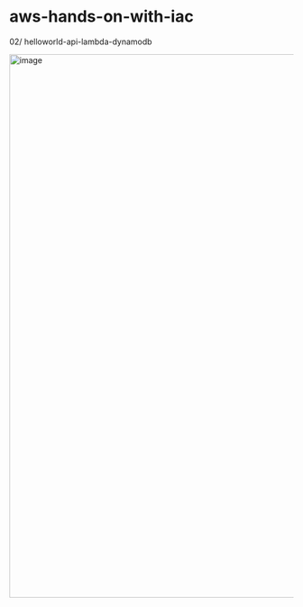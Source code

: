# aws-hands-on-with-iac

02/ helloworld-api-lambda-dynamodb

<img width="2472" height="964" alt="image" src="https://github.com/user-attachments/assets/c32a5db0-67d1-4769-a2c7-aff450f7af6d" />
